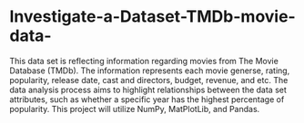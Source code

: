 # Investigate-a-Dataset-TMDb-movie-data-
This data set is reflecting information regarding movies from The Movie Database (TMDb). The information represents each movie generse, rating, popularity, release date, cast and directors, budget, revenue, and etc. The data analysis process aims to highlight relationships between the data set attributes, such as whether a specific year has the highest percentage of popularity. This project will utilize NumPy, MatPlotLib, and Pandas.
